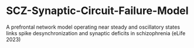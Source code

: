 # SCZ-Synaptic-Circuit-Failure-Model
 A prefrontal network model operating near steady and oscillatory states links spike desynchronization and synaptic deficits in schizophrenia (eLife 2023)
